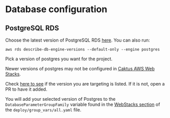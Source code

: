 # Database configuration

## PostgreSQL RDS

Choose the latest version of PostgreSQL RDS [here](https://docs.aws.amazon.com/AmazonRDS/latest/UserGuide/CHAP_PostgreSQL.html#PostgreSQL.Concepts.General.DBVersions). You can also run:

```shell
aws rds describe-db-engine-versions --default-only --engine postgres
```

Pick a version of postgres you want for the project.

Newer versions of postgres may not be configured in [Caktus AWS Web Stacks](https://github.com/caktus/aws-web-stacks).

Check [here to see](https://github.com/caktus/aws-web-stacks/blob/31859d5c935653be453f97220f2e53155e23f429/stack/database.py#L169) if 
the version you are targeting is listed. If it is not, open a PR to have it added.

You will add your selected version of Postgres to the `DatabaseParameterGroupFamily` variable found in the [WebStacks section](005_cloudformation.md#configure-the-ansible-variables) of
the `deploy/group_vars/all.yaml` file.
